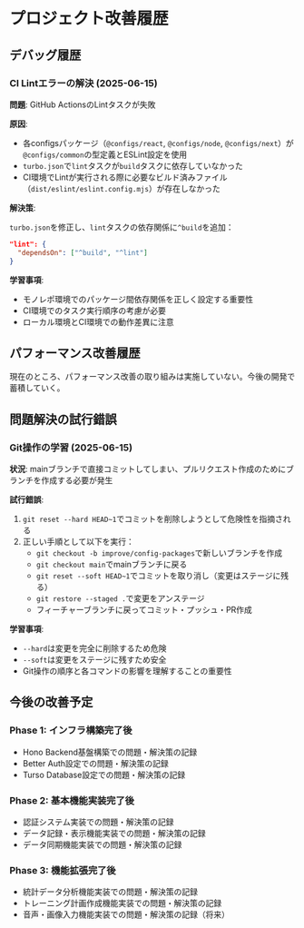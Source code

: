 # プロジェクト改善履歴

## デバッグ履歴

### CI Lintエラーの解決 (2025-06-15)

**問題**: GitHub ActionsのLintタスクが失敗

**原因**:

- 各configsパッケージ（`@configs/react`, `@configs/node`, `@configs/next`）が`@configs/common`の型定義とESLint設定を使用
- `turbo.json`で`lint`タスクが`build`タスクに依存していなかった
- CI環境でLintが実行される際に必要なビルド済みファイル（`dist/eslint/eslint.config.mjs`）が存在しなかった

**解決策**:

`turbo.json`を修正し、`lint`タスクの依存関係に`^build`を追加：

```json
"lint": {
  "dependsOn": ["^build", "^lint"]
}
```

**学習事項**:

- モノレポ環境でのパッケージ間依存関係を正しく設定する重要性
- CI環境でのタスク実行順序の考慮が必要
- ローカル環境とCI環境での動作差異に注意

## パフォーマンス改善履歴

現在のところ、パフォーマンス改善の取り組みは実施していない。今後の開発で蓄積していく。

## 問題解決の試行錯誤

### Git操作の学習 (2025-06-15)

**状況**: mainブランチで直接コミットしてしまい、プルリクエスト作成のためにブランチを作成する必要が発生

**試行錯誤**:

1. `git reset --hard HEAD~1`でコミットを削除しようとして危険性を指摘される
2. 正しい手順として以下を実行：
   - `git checkout -b improve/config-packages`で新しいブランチを作成
   - `git checkout main`でmainブランチに戻る
   - `git reset --soft HEAD~1`でコミットを取り消し（変更はステージに残る）
   - `git restore --staged .`で変更をアンステージ
   - フィーチャーブランチに戻ってコミット・プッシュ・PR作成

**学習事項**:

- `--hard`は変更を完全に削除するため危険
- `--soft`は変更をステージに残すため安全
- Git操作の順序と各コマンドの影響を理解することの重要性

## 今後の改善予定

### Phase 1: インフラ構築完了後

- Hono Backend基盤構築での問題・解決策の記録
- Better Auth設定での問題・解決策の記録
- Turso Database設定での問題・解決策の記録

### Phase 2: 基本機能実装完了後

- 認証システム実装での問題・解決策の記録
- データ記録・表示機能実装での問題・解決策の記録
- データ同期機能実装での問題・解決策の記録

### Phase 3: 機能拡張完了後

- 統計データ分析機能実装での問題・解決策の記録
- トレーニング計画作成機能実装での問題・解決策の記録
- 音声・画像入力機能実装での問題・解決策の記録（将来）
